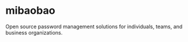 # mibaobao
Open source password management solutions for individuals, teams, and business organizations.

